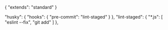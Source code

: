 {
    "extends": "standard"
}

  "husky": {
    "hooks": {
      "pre-commit": "lint-staged"
    }
  },
  "lint-staged": {
    "*.js": [
      "eslint --fix",
      "git add"
    ]
  },